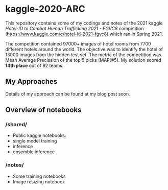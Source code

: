 # kaggle-2020-ARC
  
This repository contains some of my codings and notes of the 2021 kaggle *Hotel-ID to Combat Human Trafficking 2021 - FGVC8* competition (https://www.kaggle.com/c/hotel-id-2021-fgvc8) which ran in Spring 2021.

The competition contained 97000+ images of hotel rooms from 7700 different hotels around the world. The objective was to identify the hotel of 13000 images from the hidden test set. The metric of the competition was Mean Average Precission of the top 5 picks (MAP@5). My solution scored **14th place** out of 92 teams.

## My Approaches
Details of my approach can be found at my blog post soon.

## Overview of notebooks
### /shared/
- Public kaggle notebooks: 
 - single model training
 - inference
 - ensemble inference

### /notes/
- Some training notebooks
- Image resizing notebook